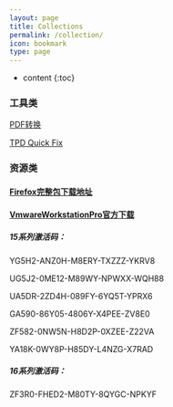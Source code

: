```yaml
---
layout: page
title: Collections
permalink: /collection/
icon: bookmark
type: page
---
```


* content
{:toc}

### 工具类
[PDF转换](https://pdfcandy.com/)

[TPD Quick Fix](https://ptstpd.lenovo.com.cn/home#/index)

### 资源类
#### [Firefox完整包下载地址](https://www.mozilla.org/zh-CN/firefox/installer-help/?channel=release&installer_lang=zh-CN)

#### [VmwareWorkstationPro官方下载](https://www.vmware.com/products/workstation-pro/workstation-pro-evaluation.html)

##### 15系列激活码：

YG5H2-ANZ0H-M8ERY-TXZZZ-YKRV8

UG5J2-0ME12-M89WY-NPWXX-WQH88

UA5DR-2ZD4H-089FY-6YQ5T-YPRX6

GA590-86Y05-4806Y-X4PEE-ZV8E0

ZF582-0NW5N-H8D2P-0XZEE-Z22VA

YA18K-0WY8P-H85DY-L4NZG-X7RAD

##### 16系列激活码：

ZF3R0-FHED2-M80TY-8QYGC-NPKYF